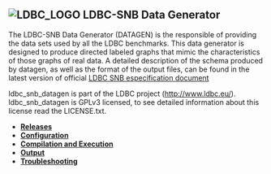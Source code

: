 
![LDBC_LOGO](https://raw.github.com/wiki/ldbc/ldbc_socialnet_bm/images/ldbc-logo.png)
LDBC-SNB Data Generator
----------------------

The LDBC-SNB Data Generator (DATAGEN) is the responsible of providing the data sets used by all the LDBC benchmarks. This data generator is designed to produce directed labeled graphs that mimic the characteristics of those graphs of real data. A detailed description of the schema produced by datagen, as well as the format of the output files, can be found in the latest version of official [LDBC SNB especification document](https://github.com/ldbc/ldbc_snb_docs)


ldbc_snb_datagen is part of the LDBC project (http://www.ldbc.eu/).
ldbc_snb_datagen is GPLv3 licensed, to see detailed information about this license read the LICENSE.txt.

* **[Releases](https://github.com/ldbc-dev/ldbc_snb_datagen_0.2/releases)**
* **[Configuration](https://github.com/ldbc-dev/ldbc_snb_datagen_0.2/wiki/Configuration)**
* **[Compilation and Execution](https://github.com/ldbc-dev/ldbc_snb_datagen_0.2/wiki/Compilation_Execution)**
* **[Output](https://github.com/ldbc-dev/ldbc_snb_datagen_0.2/wiki/Data-Output)**
* **[Troubleshooting](https://github.com/ldbc-dev/ldbc_snb_datagen_0.2/wiki/Throubleshooting)**
